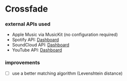 # Crossfade


### external APIs used
- Apple Music via MusicKit (no configuration required)
- Spotify API: [Dashboard](https://developer.spotify.com/dashboard)
- SoundCloud API: [Dashboard](https://soundcloud.com/you/apps)
- YouTube API: [Dashboard](https://console.cloud.google.com/apis/credentials)

### improvements
- [ ] use a better matching algorithm (Levenshtein distance)
